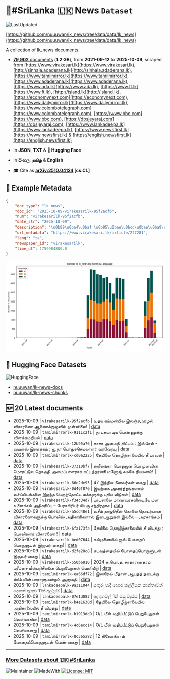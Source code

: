 # 📄#SriLanka 🇱🇰 News `Dataset`

![LastUpdated](https://img.shields.io/badge/last_updated-2025--10--09_10:17:35-green)

[https://github.com/nuuuwan/lk_news/tree/data/data/lk_news](https://github.com/nuuuwan/lk_news/tree/data/data/lk_news)

A collection of lk_news documents.

- [**79,902** documents](https://github.com/nuuuwan/lk_news/tree/data/data/lk_news) (**1.2 GB**), from **2021-09-12** to **2025-10-09**, scraped from [https://www.virakesari.lk](https://www.virakesari.lk), [http://sinhala.adaderana.lk](http://sinhala.adaderana.lk), [https://www.tamilmirror.lk](https://www.tamilmirror.lk), [https://www.adaderana.lk](https://www.adaderana.lk), [https://www.ada.lk](https://www.ada.lk), [https://www.ft.lk](https://www.ft.lk), [http://island.lk](http://island.lk), [https://economynext.com](https://economynext.com), [https://www.dailymirror.lk](https://www.dailymirror.lk), [https://www.colombotelegraph.com](https://www.colombotelegraph.com), [https://www.bbc.com](https://www.bbc.com), [https://dbsjeyaraj.com](https://dbsjeyaraj.com), [https://www.lankadeepa.lk](https://www.lankadeepa.lk), [https://www.newsfirst.lk](https://www.newsfirst.lk) & [https://english.newsfirst.lk](https://english.newsfirst.lk)

- In **JSON**, **TXT** & **🤗 Hugging Face**

- In **සිංහල**, **தமிழ்** & **English**

- 🎓 Cite as **[arXiv:2510.04124](https://arxiv.org/abs/2510.04124) [cs.CL]**

## 📝 Example Metadata

```json
{
    "doc_type": "lk_news",
    "doc_id": "2025-10-09-virakesarilk-95f2acfb",
    "num": "virakesarilk-95f2acfb",
    "date_str": "2025-10-09",
    "description": "\u0b89\u0ba4\u0baf \u0b95\u0bae\u0bcd\u0bae\u0ba9\u0bcd\u0baa\u0bbf\u0bb2 \u0b87\u0bb2\u0b9e\u0bcd\u0b9a,\u0b8a\u0bb4\u0bb2\u0bcd \u0bb5\u0bbf\u0b9a\u0bbe\u0bb0\u0ba3\u0bc8 \u0b86\u0ba3\u0bc8\u0b95\u0bcd\u0b95\u0bc1\u0bb4\u0bc1\u0bb5\u0bbf\u0bb2\u0bcd \u0bae\u0bc1\u0ba9\u0bcd\u0ba9\u0bbf\u0bb2\u0bc8!",
    "url_metadata": "https://www.virakesari.lk/article/227281",
    "lang": "ta",
    "newspaper_id": "virakesarilk",
    "time_ut": 1759984800.0
}
```

![Chart](https://raw.githubusercontent.com/nuuuwan/lk_news/refs/heads/data/data/lk_news/docs_by_month_and_lang.png)

## 🤗 Hugging Face Datasets

![HuggingFace](https://img.shields.io/badge/-HuggingFace-FDEE21?style=for-the-badge&logo=HuggingFace)

- [nuuuwan/lk-news-docs](https://huggingface.co/datasets/nuuuwan/lk-news-docs)
- [nuuuwan/lk-news-chunks](https://huggingface.co/datasets/nuuuwan/lk-news-chunks)

## 🆕 20 Latest documents

- 2025-10-09 | `virakesarilk-95f2acfb` | உதய கம்மன்பில இலஞ்ச,ஊழல் விசாரணை ஆணைக்குழுவில் முன்னிலை! | [data](https://github.com/nuuuwan/lk_news/tree/data/data/lk_news/2020s/2025/2025-10-09-virakesarilk-95f2acfb)
- 2025-10-09 | `tamilmirrorlk-9111c2f1` | நாடகமாடிய பெண்ணுக்கு விளக்கமறியல் | [data](https://github.com/nuuuwan/lk_news/tree/data/data/lk_news/2020s/2025/2025-10-09-tamilmirrorlk-9111c2f1)
- 2025-10-09 | `virakesarilk-12b95a76` | காசா அமைதி திட்டம் : இஸ்ரேல் - ஹமாஸ் இணக்கம் ; ஐ.நா பொதுச்செயலாளர் வரவேற்பு | [data](https://github.com/nuuuwan/lk_news/tree/data/data/lk_news/2020s/2025/2025-10-09-virakesarilk-12b95a76)
- 2025-10-09 | `tamilmirrorlk-cd0a2225` | தேயிலை தொழிற்சாலையில் தீ பரவல் | [data](https://github.com/nuuuwan/lk_news/tree/data/data/lk_news/2020s/2025/2025-10-09-tamilmirrorlk-cd0a2225)
- 2025-10-09 | `virakesarilk-37310bf7` | ஸ்ரீலங்கா பொதுஜன பெரமுனவின் மொரட்டுவ தொகுதி அமைப்பாளராக சட்டத்தரணி மனோஜ் கமகே நியமனம்! | [data](https://github.com/nuuuwan/lk_news/tree/data/data/lk_news/2020s/2025/2025-10-09-virakesarilk-37310bf7)
- 2025-10-09 | `virakesarilk-66e2de95` | 47 இந்திய மீனவர்கள் கைது | [data](https://github.com/nuuuwan/lk_news/tree/data/data/lk_news/2020s/2025/2025-10-09-virakesarilk-66e2de95)
- 2025-10-09 | `virakesarilk-0d46f87e` | இயற்கை அனர்த்தங்களால் வசிப்பிடங்களை இழந்த பெருந்தோட்ட மக்களுக்கு புதிய வீடுகள் | [data](https://github.com/nuuuwan/lk_news/tree/data/data/lk_news/2020s/2025/2025-10-09-virakesarilk-0d46f87e)
- 2025-10-09 | `virakesarilk-f34c34d7` | பாடசாலை மாணவர்களிடையே மன உளைச்சல் அதிகரிப்பு – பேராசிரியர்  மியுரு சந்திரதாச | [data](https://github.com/nuuuwan/lk_news/tree/data/data/lk_news/2020s/2025/2025-10-09-virakesarilk-f34c34d7)
- 2025-10-09 | `virakesarilk-a5cd48e1` | வசீம் தாஜூதீன் கொலை தொடர்பான விசாரணைகளுக்கு பொலிஸ் அதிகாரிகளால் இடையூறுகள் இல்லை – அரசாங்கம் | [data](https://github.com/nuuuwan/lk_news/tree/data/data/lk_news/2020s/2025/2025-10-09-virakesarilk-a5cd48e1)
- 2025-10-09 | `virakesarilk-6fa173fa` | தேயிலை தொழிற்சாலையில் தீ விபத்து ; பொலிஸார் விசாரணை ! | [data](https://github.com/nuuuwan/lk_news/tree/data/data/lk_news/2020s/2025/2025-10-09-virakesarilk-6fa173fa)
- 2025-10-09 | `virakesarilk-bed07644` | கல்முனையில் ஐஸ் போதைப் பொருளுடன் இருவர் கைது! | [data](https://github.com/nuuuwan/lk_news/tree/data/data/lk_news/2020s/2025/2025-10-09-virakesarilk-bed07644)
- 2025-10-09 | `virakesarilk-d2fe28c8` | கடவத்தையில் போதைப்பொருளுடன் இருவர் கைது | [data](https://github.com/nuuuwan/lk_news/tree/data/data/lk_news/2020s/2025/2025-10-09-virakesarilk-d2fe28c8)
- 2025-10-09 | `virakesarilk-550b6810` | 2024 க.பொ.த. சாதாரணதரப் பரீட்சை மீள்பரிசீலனை பெறுபேறுகள் வெளியீடு | [data](https://github.com/nuuuwan/lk_news/tree/data/data/lk_news/2020s/2025/2025-10-09-virakesarilk-550b6810)
- 2025-10-09 | `tamilmirrorlk-ea66df72` | இஸ்ரேல் மீதான ஆயுதத் தடைக்கு ஸ்பெயின் பாராளுமன்றம் அனுமதி | [data](https://github.com/nuuuwan/lk_news/tree/data/data/lk_news/2020s/2025/2025-10-09-tamilmirrorlk-ea66df72)
- 2025-10-09 | `lankadeepalk-9a311044` | යතුරු පැදි සොර කල්ලියක කාන්තාවන් දෙකක් ඇතුළු 11ක් අල්ලයි | [data](https://github.com/nuuuwan/lk_news/tree/data/data/lk_news/2020s/2025/2025-10-09-lankadeepalk-9a311044)
- 2025-10-09 | `lankadeepalk-07e1d083` | අද දහවල් 1න් පසු වැස්ස | [data](https://github.com/nuuuwan/lk_news/tree/data/data/lk_news/2020s/2025/2025-10-09-lankadeepalk-07e1d083)
- 2025-10-09 | `tamilmirrorlk-b4e1630d` | தேயிலை தொழிற்சாலையில் அதிகாலையில் தீ விபத்து | [data](https://github.com/nuuuwan/lk_news/tree/data/data/lk_news/2020s/2025/2025-10-09-tamilmirrorlk-b4e1630d)
- 2025-10-09 | `tamilmirrorlk-b1913dd9` | O/L மீள் மதிப்பீட்டுப் பெறுபேறுகள் வௌியாகின | [data](https://github.com/nuuuwan/lk_news/tree/data/data/lk_news/2020s/2025/2025-10-09-tamilmirrorlk-b1913dd9)
- 2025-10-09 | `tamilmirrorlk-4c6acc14` | O/L மீள் மதிப்பீட்டுப் பெறுபேறுகள் வௌியானது | [data](https://github.com/nuuuwan/lk_news/tree/data/data/lk_news/2020s/2025/2025-10-09-tamilmirrorlk-4c6acc14)
- 2025-10-09 | `tamilmirrorlk-8c365a82` | 12 கிலோகிராம் போதைப்பொருளுடன் பெண் கைது | [data](https://github.com/nuuuwan/lk_news/tree/data/data/lk_news/2020s/2025/2025-10-09-tamilmirrorlk-8c365a82)

---

### [More Datasets about 🇱🇰 #SriLanka](https://github.com/nuuuwan/lk_datasets)

![Maintainer](https://img.shields.io/badge/maintainer-nuuuwan-red)
![MadeWith](https://img.shields.io/badge/made_with-python-blue)
[![License: MIT](https://img.shields.io/badge/License-MIT-yellow.svg)](https://opensource.org/licenses/MIT)
